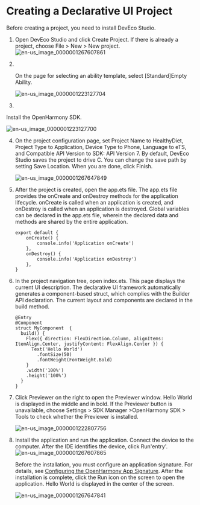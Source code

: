 # Creating a Declarative UI Project


Before creating a project, you need to install DevEco Studio. 


1. Open DevEco Studio and click Create Project. If there is already a project, choose File > New > New project.
   ![en-us_image_0000001267607861](figures/en-us_image_0000001267607861.png)

2. ​


   On the page for selecting an ability template, select [Standard]Empty Ability.

   ![en-us_image_0000001223127704](figures/en-us_image_0000001223127704.png)

3. 
  Install the OpenHarmony SDK.

   ![en-us_image_0000001223127700](figures/en-us_image_0000001223127700.png)

4. On the project configuration page, set Project Name to HealthyDiet, Project Type to Application, Device Type to Phone, Language to eTS, and Compatible API Version to SDK: API Version 7. By default, DevEco Studio saves the project to drive C. You can change the save path by setting Save Location. When you are done, click Finish.


   ![en-us_image_0000001267647849](figures/en-us_image_0000001267647849.png)

5. After the project is created, open the app.ets file.
     The app.ets file provides the onCreate and onDestroy methods for the application lifecycle. onCreate is called when an application is created, and onDestroy is called when an application is destroyed. Global variables can be declared in the app.ets file, wherein the declared data and methods are shared by the entire application.

   ```
   export default {
       onCreate() {
           console.info('Application onCreate')
       },
       onDestroy() {
           console.info('Application onDestroy')
       },
   }
   ```

6. In the project navigation tree, open index.ets. This page displays the current UI description. The declarative UI framework automatically generates a component-based struct, which complies with the Builder API declaration. The current layout and components are declared in the build method.

   ```
   @Entry
   @Component
   struct MyComponent  {
     build() {
       Flex({ direction: FlexDirection.Column, alignItems: ItemAlign.Center, justifyContent: FlexAlign.Center }) {
         Text('Hello World')
           .fontSize(50)
           .fontWeight(FontWeight.Bold)
       }
       .width('100%')
       .height('100%')
     }
   }
   ```

7. Click Previewer on the right to open the Previewer window. Hello World is displayed in the middle and in bold.
   If the Previewer button is unavailable, choose Settings > SDK Manager >OpenHarmony SDK > Tools to check whether the Previewer is installed.

   ![en-us_image_0000001222807756](figures/en-us_image_0000001222807756.png)

8. Install the application and run the application. Connect the device to the computer. After the IDE identifies the device, click Run'entry'.
   ![en-us_image_0000001267607865](figures/en-us_image_0000001267607865.png)

   Before the installation, you must configure an application signature. For details, see [Configuring the OpenHarmony App Signature](../quick-start/configuring-the-openharmony-app-signature.md). After the installation is complete, click the Run icon on the screen to open the application. Hello World is displayed in the center of the screen.

   ![en-us_image_0000001267647841](figures/en-us_image_0000001267647841.png)
